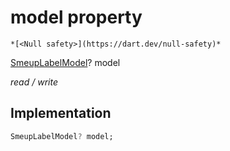 


# model property




    *[<Null safety>](https://dart.dev/null-safety)*


[SmeupLabelModel](../../smeup_models_widgets_smeup_label_model/SmeupLabelModel-class.md)? model
  
_read / write_






## Implementation

```dart
SmeupLabelModel? model;


```







